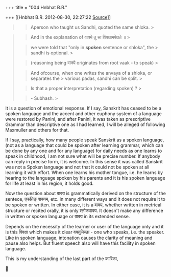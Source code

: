+++
title = "004 Hnbhat B.R."

+++
[[Hnbhat B.R.	2012-08-30, 22:27:22 [Source](https://groups.google.com/g/samskrita/c/mSRkFYHfV_4)]]



  
  

> 
> > 
> > 
> > 
> > Aperson who taught us Sandhi, quoted the same shloka. >
> 

> 
> > 
> > 
> > 
> > And in the explanation of वाक्ये तु सा विवक्षामपेक्षते ॥ >
> 
> > 
> > we were told that "only in ****spoken**** sentence or shloka", the > sandhi is optional. >
> 
> > 
> > (reasoning being वाक्ये originates from root vaak - to speak) >
> 
> > 
> > 
> > 
> > 
> > And ofcourse, when one writes the anvaya of a shloka, or separates the > various padas, sandhi can be split. >
> 
> > 
> > Is that a proper interpretation (regarding spoken) ? >
> 
> > 
> > 
> > 
> > 
> > \- Subhash. >
> 
> > 
> > 
> > 
> > 
> > 
> > 
> >   
> > 
> > 
> > 

  

It is a question of emotional response. If I say, Sanskrit has ceased to be a spoken language and the accent and other euphony system of a language were restored by Panini, and after Panini, it was taken as prescriptive Grammar than descriptive one as I had learned, I will be alleged of following Maxmuller and others for that.

  

If I say, practically, how many people speak Sanskrit as a spoken language, (not as a language that could be spoken after learning grammar, which can be done by any one and for any language) for daily needs as one learns to speak in childhood, I am not sure what will be precise number. If anybody can reply in precise form, it is welcome. In this sense it was called Sanskrit was not a Spoken language and not that it could not be spoken at all learning it with effort. When one learns his mother tongue, i.e. he learns by hearing to the language spoken by his parents and it is his spoken language for life at least in his region, it holds good.

  

Now the question about वाक्य is grammatically derived on the structure of the sentece, एकतिङ् वाक्यम्, etc. in many different ways and it does not require it to be spoken or written. In either case, it is a वाक्य, whether written in metrical structure or recited orally, it is only श्लोकवाक्य. It doesn't make any difference in written or spoken language or वाक्य in its extended sense.

  

  

Depends on the necessity of the learner or user of the language only and it is this विवक्षा which makes it clear वक्तुमिच्छा - one who speaks, i.e. the speaker. Like in spoken language, intonation causes the clarity of meaning and pause also helps. But fluent speech also will have this facility in spoken language.

  

This is my understanding of the last part of the कारिका,

  





